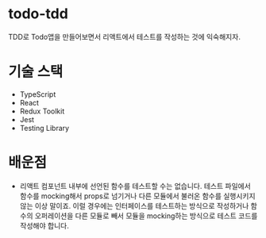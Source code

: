 # todo-tdd
TDD로 Todo앱을 만들어보면서 리액트에서 테스트를 작성하는 것에 익숙해지자.

# 기술 스택
- TypeScript
- React
- Redux Toolkit
- Jest
- Testing Library

# 배운점
- 리액트 컴포넌트 내부에 선언된 함수를 테스트할 수는 없습니다. 테스트 파일에서 함수를 mocking해서 props로 넘기거나 다른 모듈에서 불러온 함수를 실행시키지 않는 이상 말이죠. 
이럴 경우에는 인터페이스를 테스트하는 방식으로 작성하거나 함수의 오퍼레이션을 다른 모듈로 빼서 모듈을 mocking하는 방식으로 테스트 코드를 작성해야 합니다.
